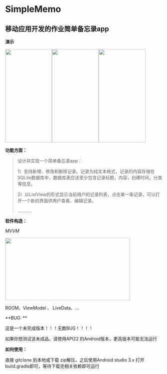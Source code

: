# SimpleMemo

## 移动应用开发的作业简单备忘录app



**演示**

<img src="/image/one.png" width="150" height="300"><img src="/image/two.png" width="150" height="300"><img src="/image/three.png" width="150" height="300">

**功能方面：**

> 设计并实现一个简单备忘录app：
>
>   1）支持新增、修改和删除记录。记录为纯文本格式，记录的内容存储在SQLite数据库中，数据库表应该至少包含记录标题，内容，创建时间，分类等信息。
>
>   2）以ListView的形式显示当前用户的记录列表，点击某一条记录，可以打开一个新的界面供用户查看、编辑记录。
>
> ...........

**软件构造：**

*MVVM*

<img src="/image/four.png" width="400" height="200">

ROOM、ViewModel 、 LiveData、...



**BUG: **

这是一个未完成版本！！！无数BUG！！！！

如果你想测试该未成品，请使用API22 的Android版本，更高版本可能无法运行



**如何使用：**

直接 gitclone 到本地或下载 zip解压，之后使用Android studio 3.x 打开build.gradle即可，等待下载完相关依赖即可运行